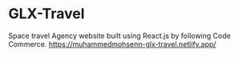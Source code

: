 # GLX-Travel
Space travel Agency website built using React.js by following Code Commerce.
https://muhammedmohsenn-glx-travel.netlify.app/

